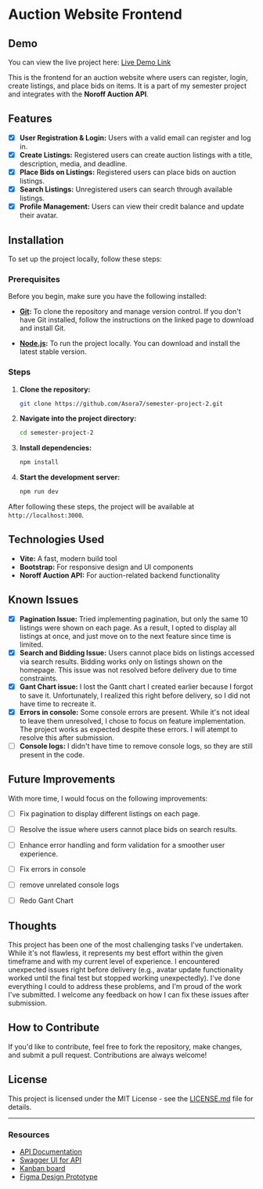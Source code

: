 # Auction Website Frontend

## Demo

You can view the live project here: [Live Demo Link](https://asora-auction-site.netlify.app)

This is the frontend for an auction website where users can register, login, create listings, and place bids on items. It is a part of my semester project and integrates with the **Noroff Auction API**.

## Features

- [x] **User Registration & Login:** Users with a valid email can register and log in.
- [x] **Create Listings:** Registered users can create auction listings with a title, description, media, and deadline.
- [x] **Place Bids on Listings:** Registered users can place bids on auction listings.
- [x] **Search Listings:** Unregistered users can search through available listings.
- [x] **Profile Management:** Users can view their credit balance and update their avatar.

## Installation

To set up the project locally, follow these steps:

### Prerequisites

Before you begin, make sure you have the following installed:

- **[Git](https://git-scm.com/downloads):** To clone the repository and manage version control. If you don't have Git installed, follow the instructions on the linked page to download and install Git.

- **[Node.js](https://nodejs.org/):** To run the project locally. You can download and install the latest stable version.

### Steps

1. **Clone the repository:**
    ```bash
    git clone https://github.com/Asora7/semester-project-2.git
    ```

2. **Navigate into the project directory:**
    ```bash
    cd semester-project-2
    ```

3. **Install dependencies:**
    ```bash
    npm install
    ```

4. **Start the development server:**
    ```bash
    npm run dev
    ```

After following these steps, the project will be available at `http://localhost:3000`.

## Technologies Used

- **Vite:** A fast, modern build tool
- **Bootstrap:** For responsive design and UI components
- **Noroff Auction API:** For auction-related backend functionality

## Known Issues

- [x] **Pagination Issue:** Tried implementing pagination, but only the same 10 listings were shown on each page. As a result, I opted to display all listings at once, and just move on to the next feature since time is limited.
- [x] **Search and Bidding Issue:**  Users cannot place bids on listings accessed via search results. Bidding works only on listings shown on the homepage. This issue was not resolved before delivery due to time constraints.
- [x]  **Gant Chart issue:**  I lost the Gantt chart I created earlier because I forgot to save it. Unfortunately, I realized this right before delivery, so I did not have time to recreate it.
- [x]  **Errors in console:** Some console errors are present. While it's not ideal to leave them unresolved, I chose to focus on feature implementation. The project works as expected despite these errors. I will atempt to resolve this after submission.
- [ ]  **Console logs:** I didn't have time to remove console logs, so they are still present in the code.

## Future Improvements

With more time, I would focus on the following improvements:

- [ ] Fix pagination to display different listings on each page.
- [ ] Resolve the issue where users cannot place bids on search results.
- [ ] Enhance error handling and form validation for a smoother user experience.
- [ ] Fix errors in console
- [ ] remove unrelated console logs
- [ ] Redo Gant Chart


## Thoughts
This project has been one of the most challenging tasks I've undertaken. While it's not flawless, it represents my best effort within the given timeframe and with my current level of experience. I encountered unexpected issues right before delivery (e.g., avatar update functionality worked until the final test but stopped working unexpectedly). I've done everything I could to address these problems, and I'm proud of the work I've submitted. I welcome any feedback on how I can fix these issues after submission.



## How to Contribute

If you'd like to contribute, feel free to fork the repository, make changes, and submit a pull request. Contributions are always welcome!

## License

This project is licensed under the MIT License - see the [LICENSE.md](LICENSE.md) file for details.

---

### Resources

- [API Documentation](https://docs.noroff.dev/docs/v2/auction-house/listings)
- [Swagger UI for API](https://v2.api.noroff.dev/docs/static/index.html)
- [Kanban board](https://github.com/users/Asora7/projects/3)
- [Figma Design Prototype](https://www.figma.com/proto/cBoSJTCvK7jzYLa8CSdDw5/Untitled?page-id=1%3A4&node-id=10-2693&viewport=-537%2C318%2C0.25&t=riBC52qzxDjHhMnk-1&scaling=scale-down&content-scaling=fixed&starting-point-node-id=10%3A2659)
